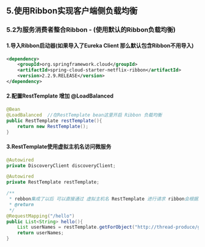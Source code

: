 ## 5.使用Ribbon实现客户端侧负载均衡

### 5.2为服务消费者整合Ribbon - (使用默认的Ribbon负载均衡)

#### 1.导入Ribbon启动器(如果导入了Eureka Client 那么默认包含Ribbon不用导入)

```xml
<dependency>
    <groupId>org.springframework.cloud</groupId>
    <artifactId>spring-cloud-starter-netflix-ribbon</artifactId>
    <version>2.2.9.RELEASE</version>
</dependency>
```

#### 2.配置RestTemplate 增加 @LoadBalanced

```java
@Bean
@LoadBalanced  //在RestTemplate bean这里开启 Ribbon 负载均衡
public RestTemplate restTemplate(){
    return new RestTemplate();
}
```

#### 3.RestTemplate使用虚拟主机名访问微服务

```java
@Autowired
private DiscoveryClient discoveryClient;

@Autowired
private RestTemplate restTemplate;

/**
 * rebbon集成了以后 可以直接通过 虚拟主机名 RestTemplate 进行请求 ribbon会根据默认的设置进行负载均衡 请求每个实例
 * @return
 */
@RequestMapping("/hello")
public List<String> hello(){
    List userNames = restTemplate.getForObject("http://thread-produce/getUserNames", List.class);
    return userNames;
}
```
